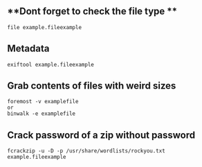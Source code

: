 ## **Dont forget to check the file type **

```
file example.fileexample
```

## Metadata

```
exiftool example.fileexample
```

## Grab contents of files with weird sizes

```
foremost -v examplefile
or
binwalk -e examplefile
```

## Crack password of a zip without password

```
fcrackzip -u -D -p /usr/share/wordlists/rockyou.txt example.fileexample
```



